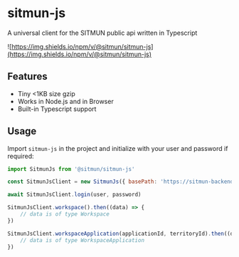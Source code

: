 # sitmun-js

A universal client for the SITMUN public api written in Typescript

![https://img.shields.io/npm/v/@sitmun/sitmun-js](https://img.shields.io/npm/v/@sitmun/sitmun-js)

## Features

- Tiny <1KB size gzip
- Works in Node.js and in Browser
- Built-in Typescript support

## Usage

Import `sitmun-js` in the project and initialize with your user and password if required:

```js
import SitmunJs from '@sitmun/sitmun-js'

const SitmunJsClient = new SitmunJs({ basePath: 'https://sitmun-backend-core.herokuapp.com/' })

await SitmunJsClient.login(user, password)

SitmunJsClient.workspace().then((data) => {
    // data is of type Workspace
})

SitmunJsClient.workspaceApplication(applicationId, territoryId).then((data) => {
    // data is of type WorkspaceApplication
})
```
